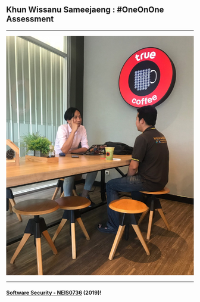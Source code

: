 ## Khun **Wissanu Sameejaeng** : #OneOnOne Assessment 

---

![](WissanuS.jpg "Wissanu Sameejaeng")

---

#### **[Software Security - NEIS0736](../) (2019)**!